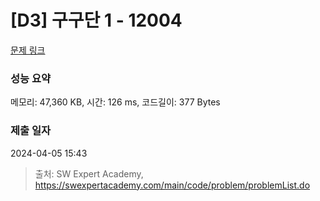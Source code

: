 # [D3] 구구단 1 - 12004 

[문제 링크](https://swexpertacademy.com/main/code/problem/problemDetail.do?contestProbId=AXkcWgFa8sADFAS8) 

### 성능 요약

메모리: 47,360 KB, 시간: 126 ms, 코드길이: 377 Bytes

### 제출 일자

2024-04-05 15:43



> 출처: SW Expert Academy, https://swexpertacademy.com/main/code/problem/problemList.do